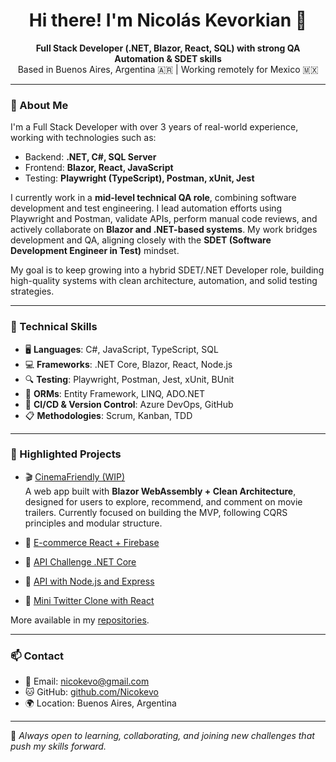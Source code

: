 <h1 align="center">Hi there! I'm Nicolás Kevorkian 👋</h1>

<p align="center">
  <strong>Full Stack Developer (.NET, Blazor, React, SQL) with strong QA Automation & SDET skills</strong><br>
  Based in Buenos Aires, Argentina 🇦🇷 | Working remotely for Mexico 🇲🇽
</p>

---

### 🚀 About Me

I'm a Full Stack Developer with over 3 years of real-world experience, working with technologies such as:

- Backend: **.NET, C#, SQL Server**
- Frontend: **Blazor, React, JavaScript**
- Testing: **Playwright (TypeScript), Postman, xUnit, Jest**

I currently work in a **mid-level technical QA role**, combining software development and test engineering. I lead automation efforts using Playwright and Postman, validate APIs, perform manual code reviews, and actively collaborate on **Blazor and .NET-based systems**. My work bridges development and QA, aligning closely with the **SDET (Software Development Engineer in Test)** mindset.

My goal is to keep growing into a hybrid SDET/.NET Developer role, building high-quality systems with clean architecture, automation, and solid testing strategies.

---

### 🧠 Technical Skills

- 🖥️ **Languages**: C#, JavaScript, TypeScript, SQL  
- 💻 **Frameworks**: .NET Core, Blazor, React, Node.js  
- 🔍 **Testing**: Playwright, Postman, Jest, xUnit, BUnit  
- 🧪 **ORMs**: Entity Framework, LINQ, ADO.NET  
- 🧰 **CI/CD & Version Control**: Azure DevOps, GitHub  
- 📋 **Methodologies**: Scrum, Kanban, TDD  

---

### 📂 Highlighted Projects

- 🎬 [CinemaFriendly (WIP)](https://github.com/Nicokevo/CinemaFriendly)  
  A web app built with **Blazor WebAssembly + Clean Architecture**, designed for users to explore, recommend, and comment on movie trailers. Currently focused on building the MVP, following CQRS principles and modular structure.

- 🛒 [E-commerce React + Firebase](https://github.com/Nicokevo/EcommerceReact)  
- 🧪 [API Challenge .NET Core](https://github.com/Nicokevo/ApiChallenge)  
- 🔧 [API with Node.js and Express](https://github.com/Nicokevo/ApiNodeJs)  
- 💬 [Mini Twitter Clone with React](https://github.com/Nicokevo/React-Twitter)  

More available in my [repositories](https://github.com/Nicokevo?tab=repositories).

---

### 📫 Contact

- 📧 Email: [nicokevo@gmail.com](mailto:nicokevo@gmail.com)  
- 🐱 GitHub: [github.com/Nicokevo](https://github.com/Nicokevo)  
- 🌍 Location: Buenos Aires, Argentina  

---

💬 *Always open to learning, collaborating, and joining new challenges that push my skills forward.*
